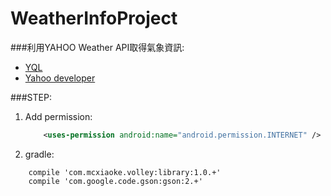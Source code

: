 WeatherInfoProject  
===================
###利用YAHOO Weather API取得氣象資訊:
* [YQL](https://developer.yahoo.com/weather/documentation.html) 
* [Yahoo developer](https://developer.yahoo.com/weather/)

###STEP:
1. Add permission:
    ```xml
        <uses-permission android:name="android.permission.INTERNET" />
    ```
2. gradle:
```
    compile 'com.mcxiaoke.volley:library:1.0.+'
    compile 'com.google.code.gson:gson:2.+'
```
